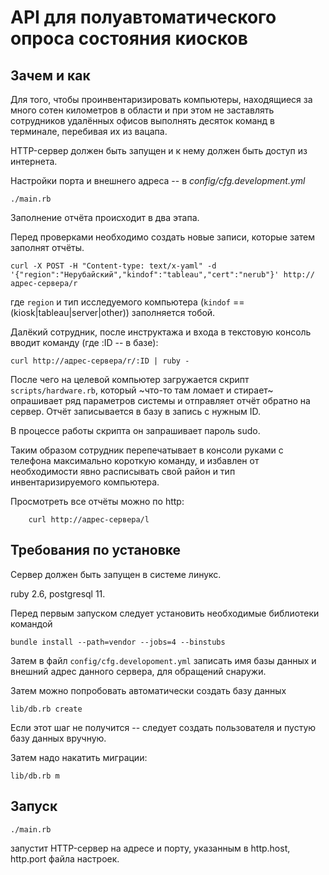# API для полуавтоматического опроса состояния киосков

## Зачем и как

Для того, чтобы проинвентаризировать компьютеры, находящиеся за много сотен километров в области
и при этом не заставлять сотрудников удалённых офисов выполнять десяток команд в терминале, перебивая их из вацапа.

HTTP-сервер должен быть запущен и к нему должен быть доступ из интернета.

Настройки порта и внешнего адреса -- в *config/cfg.development.yml*

    ./main.rb

Заполнение отчёта происходит в два этапа.

Перед проверками необходимо создать новые записи, которые затем заполнят отчёты.

    curl -X POST -H "Content-type: text/x-yaml" -d '{"region":"Нерубайский","kindof":"tableau","cert":"nerub"}' http://адрес-сервера/r

где `region` и тип исследуемого компьютера (`kindof` == (kiosk|tableau|server|other)) заполняется тобой.

Далёкий сотрудник, после инструктажа и входа в текстовую консоль вводит команду (где :ID -- в базе):

    curl http://адрес-сервера/r/:ID | ruby -

После чего на целевой компьютер загружается скрипт `scripts/hardware.rb`,
который ~что-то там ломает и стирает~ опрашивает ряд параметров системы и отправляет отчёт обратно на сервер.
Отчёт записывается в базу в запись с нужным ID.

В процессе работы скрипта он запрашивает пароль sudo.

Таким образом сотрудник перепечатывает в консоли руками с телефона максимально короткую команду, и избавлен от необходимости явно расписывать свой район и тип инвентаризируемого компьютера.

Просмотреть все отчёты можно по http:

        curl http://адрес-сервера/l

## Требования по установке

Сервер должен быть запущен в системе линукс.

ruby 2.6, postgresql 11.

Перед первым запуском следует установить необходимые библиотеки командой

    bundle install --path=vendor --jobs=4 --binstubs

Затем в файл `config/cfg.developoment.yml` записать имя базы данных и внешний адрес данного сервера, для обращений снаружи.

Затем можно попробовать автоматически создать базу данных

    lib/db.rb create

Если этот шаг не получится -- следует создать пользователя и пустую базу данных вручную.

Затем надо накатить миграции:

    lib/db.rb m

## Запуск

    ./main.rb

запустит HTTP-сервер на адресе и порту, указанным в http.host, http.port файла настроек.
